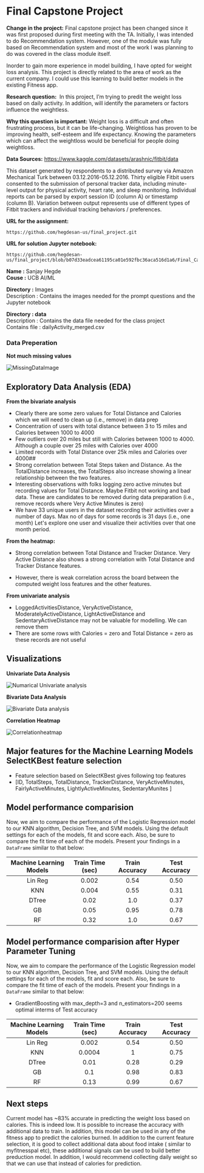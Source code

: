 # Final Capstone Project

 **Change in the project:** 
Final capstone project has been changed since it was first proposed during first meeting with the TA. Initially, I was intended to do Recommendation system. However, one of the module was fully based on Recommendation system and most of the work I was planning to do was covered in the class module itself. 

Inorder to gain more experience in model building, I have opted for weight loss analysis. This project is directly related to the area of work as the current company.  I could use this learning to build better models in the existing Fitness app.

 **Research question:** 
 In this project, I’m trying to predit the weight loss based on daily activity. In addition, will identify the parameters or factors influence the weightless. 

**Why this question is important:** 
Weight loss is a difficult and often frustrating process, but it can be life-changing. Weightloss has proven to be improving health, self-esteem and life expectancy. Knowing the parameters which can affect the weightloss would be beneficial for people doing weightloss.

**Data Sources:**
https://www.kaggle.com/datasets/arashnic/fitbit/data

This dataset generated by respondents to a distributed survey via Amazon Mechanical Turk between 03.12.2016-05.12.2016. Thirty eligible Fitbit users consented to the submission of personal tracker data, including minute-level output for physical activity, heart rate, and sleep monitoring. Individual reports can be parsed by export session ID (column A) or timestamp (column B). Variation between output represents use of different types of Fitbit trackers and individual tracking behaviors / preferences.


 **URL for the assignment:** 
```
https://github.com/hegdesan-us/final_project.git
```
 **URL for solution Jupyter notebook:** 
```
https://github.com/hegdesan-us/final_project/blob/b07d33eadcea61195ca01e592fbc36aca516d1a6/Final_Capstone.ipynb
```

**Name :** Sanjay Hegde \
**Couse :** UCB AI/ML 

**Directory :** Images \
  Description : Contains the images needed for the prompt questions and the Jupyter notebook 

**Directory : data** \
 Description : Contains the data file needed for the class project\
 Contains file : dailyActivity_merged.csv

### Data Preperation
 **Not much missing values**

 ![MissingDataImage](images/missing.png)


## Exploratory Data Analysis (EDA)

**From the bivariate analysis**
- Clearly there are some zero values for Total Distance and Calories which we will need to clean up (i.e., remove) in data prep
- Concentration of users with total distance between 3 to 15 miles and Calories between 1000 to 4000
- Few outliers over 20 miles but still with Calories between 1000 to 4000. Although a couple over 25 miles with Calories over 4000
- Limited records with Total Distance over 25k miles and Calories over 4000##
- Strong correlation between Total Steps taken and Distance. As the TotalDistance increases, the TotalSteps also increase showing a linear relationship between the two features.
- Interesting observations with folks logging zero active minutes but recording values for Total Distance. Maybe Fitbit not working and bad data. These are  candidates to be removed during data preparation (i.e., remove records where Very Active Minutes is zero)
- We have 33 unique users in the dataset recording their activities over a number of days. Max no of days for some records is 31 days (i.e., one month) Let's explore one user and visualize their activities over that one month period.

**From the heatmap:**
- Strong correlation between Total Distance and Tracker Distance. Very Active Distance also shows a strong correlation with Total Distance and Tracker Distance features.

- However, there is weak correlation across the board between the computed weight loss features and the other features.


**From univariate analysis**
- LoggedActivitiesDistance, VeryActiveDistance, ModeratelyActiveDistance, LightActiveDistance and SedentaryActiveDistance may not be valuable for modelling. We can remove them
- There are some rows with Calories = zero and Total Distance = zero as these records are not useful


<h2> Visualizations</h2>

**Univariate Data Analysis**

 ![Numarical Univariate analysis](images/univariate.png)


**Bivariate Data Analysis**

 ![Bivariate Data analysis](images/bivariate.png)


**Correlation Heatmap**

![Correlationheatmap](images/correlation.png)
 

 
## Major features for the Machine Learning Models SelectKBest feature selection
- Feature selection based on SelectKBest gives following top features
- [ID, TotalSteps, TotalDistance, TrackerDistance, VeryActiveMinutes, FairlyActiveMinutes, LightlyActiveMinutes, SedentaryMunites ]

## Model performance comparision
Now, we aim to compare the performance of the Logistic Regression model to our KNN algorithm, Decision Tree, and SVM models.  Using the default settings for each of the models, fit and score each.  Also, be sure to compare the fit time of each of the models.  Present your findings in a `DataFrame` similar to that below: 


| __Machine Learning Models__| __Train Time (sec)__| __Train Accuracy__|__Test Accuracy__|
| :-:| :-:| :-:|:-:| 
|  Lin Reg    | 0.002 |0.54    |0.50    |
|  KNN   | 0.004 |0.55    |0.31    |  
|  DTree   |  0.02 |1.0    |0.37    |  
|  GB   | 0.05|0.95    |0.78    |  
|  RF   |  0.32 |1.0    |0.67   |  

## Model performance comparision after Hyper Parameter Tuning
Now, we aim to compare the performance of the Logistic Regression model to our KNN algorithm, Decision Tree, and SVM models.  Using the default settings for each of the models, fit and score each.  Also, be sure to compare the fit time of each of the models.  Present your findings in a `DataFrame` similar to that below: 

- GradientBoosting with max_depth=3 and n_estimators=200 seems optimal interms of Test accuracy


| __Machine Learning Models__| __Train Time (sec)__| __Train Accuracy__|__Test Accuracy__|
| :-:| :-:| :-:|:-:| 
|  Lin Reg    | 0.002 |0.54    |0.50    |
|  KNN   | 0.0004 |1    |0.75   |  
|  DTree   |  0.01 |0.28    |0.29    |  
|  GB   | 0.1|0.98    |0.83   |  
|  RF   |  0.13 |0.99    |0.67   |  

## Next steps

Current model has ~83% accurate in predicting the weight loss based on calories. This is indeed low. It is possible to increase the accuracy with additional data to train.
In addition, this model can be used in any of the fitness app to predict the calories burned. In addition to the current feature selection, it is good to collect additional data about food intake ( similar to myfitnesspal etc), these additional signals can be used to build better preduction model. In addition, I would recommend collecting daily weight so that we can use that instead of calories for prediction. 

 

 
